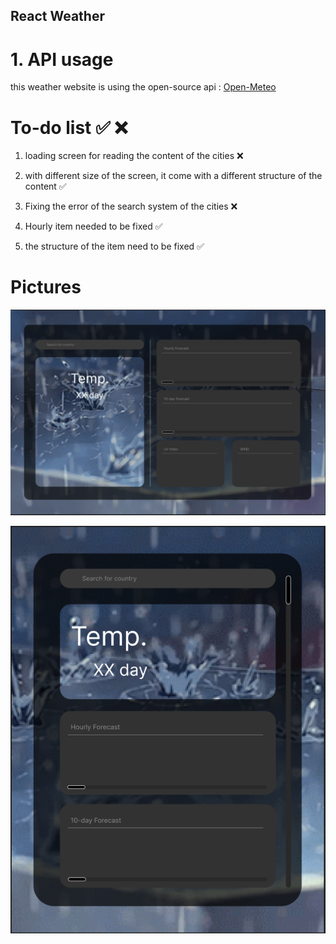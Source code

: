 ## React Weather

# 1. API usage
this weather website is using the open-source api :
[Open-Meteo](https://www.npmjs.com/package/openmeteo)


# To-do list ✅ ❌
1. loading screen for reading the content of the cities ❌

2. with different size of the screen, it come with a different structure of the content ✅

3. Fixing the error of the search system of the cities ❌

4. Hourly item needed to be fixed ✅

5. the structure of the item need to be fixed ✅

# Pictures
![Full Screen](./src/img/full-screen-content.png)

![Smaller Screen](./src/img/smaller-screen-content.png)